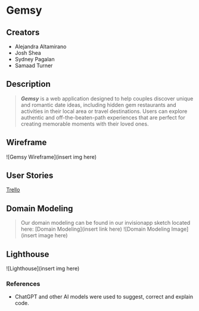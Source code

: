 # Gemsy

## Creators

- Alejandra Altamirano
- Josh Shea
- Sydney Pagalan
- Samaad Turner

## Description

> ***Gemsy*** is a web application designed to help couples discover unique and romantic date ideas, including hidden gem restaurants and activities in their local area or travel destinations. Users can explore authentic and off-the-beaten-path experiences that are perfect for creating memorable moments with their loved ones.

## Wireframe

![Gemsy Wireframe](insert img here)

## User Stories

[Trello](https://trello.com/b/fP1HpmOs/gemsy)

## Domain Modeling

> Our domain modeling can be found in our invisionapp sketch located here:
[Domain Modeling](insert link here)
![Domain Modeling Image](insert image here)

## Lighthouse

![Lighthouse](insert img here)


### References

- ChatGPT and other AI models were used to suggest, correct and explain code.